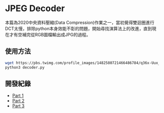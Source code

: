 # JPEG Decoder

本篇為2020中央資料壓縮(Data Compression)作業之一，當初覺得雙迴圈進行DCT太慢，排除python本身效能不彰的問題，開始尋找演算法上的改進，直到現在才有空補完從RGB圖檔輸出成JPG的過程。

## 使用方法
```bash
wget https://pbs.twimg.com/profile_images/1482580721466486784/q36x-Uux_400x400.jpg -o 400x400.jpg
python3 decoder.py
```

## 開發紀錄
- [Part 1](https://hackmd.io/@93i7xo2/jpeg-decoder-1)
- [Part 2](https://hackmd.io/@93i7xo2/jpeg-decoder-2)
- [Part 3](https://hackmd.io/@93i7xo2/jpeg-decoder-3)
